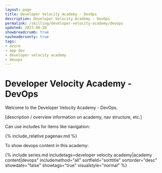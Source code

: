 ```yaml
---
layout: page
title: Developer Velocity Academy - DevOps
description: Developer Velocity Academy - DevOps
permalink: /skilling/developer-velocity-academy/devops
updated: 2023-08-10
showbreadcrumb: true
navheadersonly: true
tags:
- azure
- app dev
- developer velocity academy
- devops
---
```


# Developer Velocity Academy - DevOps

Welcome to the Developer Velocity Academy - DevOps.

[description / overview information on academy, nav structure, etc.]

Can use includes for items like navigation:

{% include_relative pagenav.md %}

To show devops content in this academy:

{% include series.md 
    includetags=developer velocity academy|academy content|devops" 
    includemethod="all" 
    sortfield="sorttitle" sortorder="desc" showdate="false" 
    showtags="true" visualstyle="normal" 
%}
